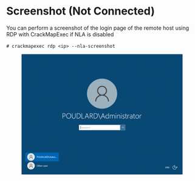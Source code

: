 # Screenshot (Not Connected)

You can perform a screenshot of the login page of the remote host using RDP with CrackMapExec if NLA is disabled

```
# crackmapexec rdp <ip> --nla-screenshot
```

<figure><img src="../../../../../.gitbook/assets/image (50).png" alt=""><figcaption></figcaption></figure>
